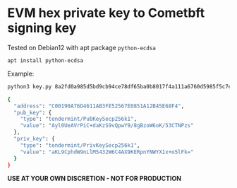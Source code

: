 # EVM hex private key to Cometbft signing key

Tested on Debian12 with apt package `python-ecdsa`

`apt install python-ecdsa`

Example:

```bash
python3 key.py 8a2fd0a985d5bd9cb94ce78df65ba0b8017f4a111a6760d5985f5c7ea399459

{
  "address": "C00190A76D4611AB3FE52567E0851A12B45E68F4",
  "pub_key": {
    "type": "tendermint/PubKeySecp256k1",
    "value": "Ayl0UeAVrPiC+daKzS9vQpwY9/8gBzoW6oK/53CTNPzs"
  },
  "priv_key": {
    "type": "tendermint/PrivKeySecp256k1",
    "value": "aKL9CphdW9nLlM5432W6C4AX9KERpnYNWYX1x+o5lFk="
  }
}
```

**USE AT YOUR OWN DISCRETION - NOT FOR PRODUCTION**
